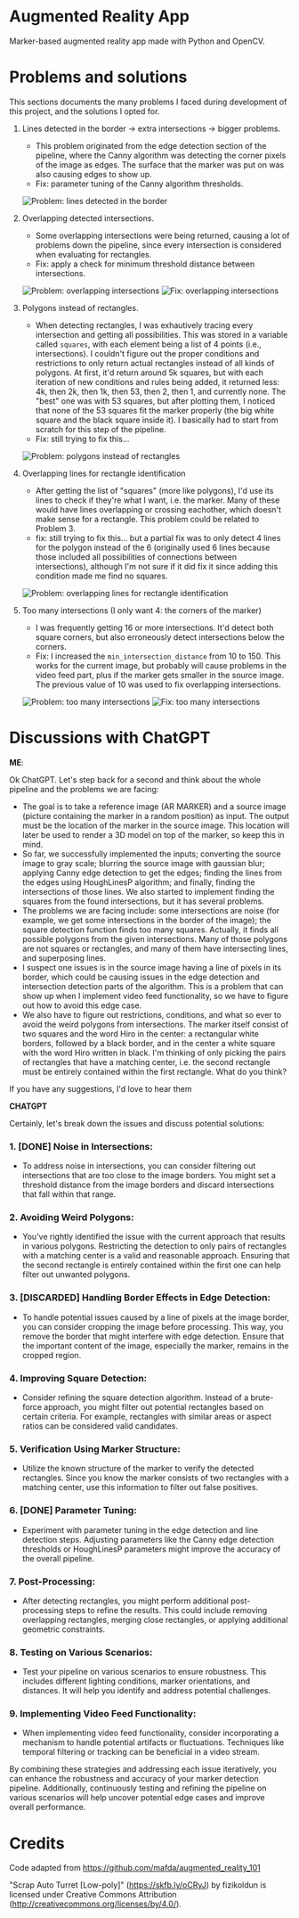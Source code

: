 # Augmented Reality App

Marker-based augmented reality app made with Python and OpenCV.

# Problems and solutions

This sections documents the many problems I faced during development of this project, and the solutions I opted for.

1. Lines detected in the border -> extra intersections -> bigger problems.
   - This problem originated from the edge detection section of the pipeline, where the Canny algorithm was detecting the corner pixels of the image as edges. The surface that the marker was put on was also causing edges to show up.
   - Fix: parameter tuning of the Canny algorithm thresholds.

   ![Problem: lines detected in the border](./docs/problem_line-detected-in-the-border.png "Problem: lines detected in the border")

2. Overlapping detected intersections.
   - Some overlapping intersections were being returned, causing a lot of problems down the pipeline, since every intersection is considered when evaluating for rectangles.
   - Fix: apply a check for minimum threshold distance between intersections.

   ![Problem: overlapping intersections](./docs/problem_overlapping-intersections.png "Problem: overlapping intersections")
   ![Fix: overlapping intersections](./docs/fix_overlapping-intersections.png "Fix: overlapping intersections")

3. Polygons instead of rectangles.
   - When detecting rectangles, I was exhautively tracing every intersection and getting all possibilities. This was stored in a variable called `squares`, with each element being a list of 4 points (i.e., intersections). I couldn't figure out the proper conditions and restrictions to only return actual rectangles instead of all kinds of polygons. At first, it'd return around 5k squares, but with each iteration of new conditions and rules being added, it returned less: 4k, then 2k, then 1k, then 53, then 2, then 1, and currently none. The "best" one was with 53 squares, but after plotting them, I noticed that none of the 53 squares fit the marker properly (the big white square and the black square inside it). I basically had to start from scratch for this step of the pipeline.
   - Fix: still trying to fix this...

   ![Problem: polygons instead of rectangles](./docs/problem_polygons-instead-of-rects-2.png "Problem: polygons instead of rectangles")

4. Overlapping lines for rectangle identification
   - After getting the list of "squares" (more like polygons), I'd use its lines to check if they're what I want, i.e. the marker. Many of these would have lines overlapping or crossing eachother, which doesn't make sense for a rectangle. This problem could be related to Problem 3.
   - fix: still trying to fix this... but a partial fix was to only detect 4 lines for the polygon instead of the 6 (originally used 6 lines because those included all possibilities of connections between intersections), although I'm not sure if it did fix it since adding this condition made me find no squares.

   ![Problem: overlapping lines for rectangle identification](./docs/problem_overlapping-lines.png "Problem: overlapping lines for rectangle identification")

5. Too many intersections (I only want 4: the corners of the marker)
   - I was frequently getting 16 or more intersections. It'd detect both square corners, but also erroneously detect intersections below the corners.
   - Fix: I increased the `min_intersection_distance` from 10 to 150. This works for the current image, but probably will cause problems in the video feed part, plus if the marker gets smaller in the source image. The previous value of 10 was used to fix overlapping intersections.

   ![Problem: too many intersections](./docs/problem_too-many-intersections.png "Problem: too many intersections")
   ![Fix: too many intersections](./docs/fix_too-many-intersections.png "Fix: too many intersections")

# Discussions with ChatGPT

**ME**:

Ok ChatGPT. Let's step back for a second and think about the whole pipeline and the problems we are facing:
- The goal is to take a reference image (AR MARKER) and a source image (picture containing the marker in a random position) as input. The output must be the location of the marker in the source image. This location will later be used to render a 3D model on top of the marker, so keep this in mind.
- So far, we successfully implemented the inputs; converting the source image to gray scale; blurring the source image with gaussian blur; applying Canny edge detection to get the edges; finding the lines from the edges using HoughLinesP algorithm; and finally, finding the intersections of those lines. We also started to implement finding the squares from the found intersections, but it has several problems.
- The problems we are facing include: some intersections are noise (for example, we get some intersections in the border of the image);  the square detection function finds too many squares. Actually, it finds all possible polygons from the given intersections. Many of those polygons are not squares or rectangles, and many of them have intersecting lines, and superposing lines.
- I suspect one issues is in the source image having a line of pixels in its border, which could be causing issues in the edge detection and intersection detection parts of the algorithm. This is a problem that can show up when I implement video feed functionality, so we have to figure out how to avoid this edge case.
- We also have to figure out restrictions, conditions, and what so ever to avoid the weird polygons from intersections. The marker itself consist of two squares and the word Hiro in the center: a rectangular white borders, followed by a black border, and in the center a white square with the word Hiro written in black. I'm thinking of only picking the pairs of rectangles that have a matching center, i.e. the second rectangle must be entirely contained within the first rectangle. What do you think?

If you have any suggestions, I'd love to hear them

**CHATGPT**

Certainly, let's break down the issues and discuss potential solutions:

### 1. [DONE] **Noise in Intersections:**
   - To address noise in intersections, you can consider filtering out intersections that are too close to the image borders. You might set a threshold distance from the image borders and discard intersections that fall within that range.

### 2. **Avoiding Weird Polygons:**
   - You've rightly identified the issue with the current approach that results in various polygons. Restricting the detection to only pairs of rectangles with a matching center is a valid and reasonable approach. Ensuring that the second rectangle is entirely contained within the first one can help filter out unwanted polygons.

### 3. [DISCARDED] **Handling Border Effects in Edge Detection:**
   - To handle potential issues caused by a line of pixels at the image border, you can consider cropping the image before processing. This way, you remove the border that might interfere with edge detection. Ensure that the important content of the image, especially the marker, remains in the cropped region.

### 4. **Improving Square Detection:**
   - Consider refining the square detection algorithm. Instead of a brute-force approach, you might filter out potential rectangles based on certain criteria. For example, rectangles with similar areas or aspect ratios can be considered valid candidates.

### 5. **Verification Using Marker Structure:**
   - Utilize the known structure of the marker to verify the detected rectangles. Since you know the marker consists of two rectangles with a matching center, use this information to filter out false positives.

### 6. [DONE] **Parameter Tuning:**
   - Experiment with parameter tuning in the edge detection and line detection steps. Adjusting parameters like the Canny edge detection thresholds or HoughLinesP parameters might improve the accuracy of the overall pipeline.

### 7. **Post-Processing:**
   - After detecting rectangles, you might perform additional post-processing steps to refine the results. This could include removing overlapping rectangles, merging close rectangles, or applying additional geometric constraints.

### 8. **Testing on Various Scenarios:**
   - Test your pipeline on various scenarios to ensure robustness. This includes different lighting conditions, marker orientations, and distances. It will help you identify and address potential challenges.

### 9. **Implementing Video Feed Functionality:**
   - When implementing video feed functionality, consider incorporating a mechanism to handle potential artifacts or fluctuations. Techniques like temporal filtering or tracking can be beneficial in a video stream.

By combining these strategies and addressing each issue iteratively, you can enhance the robustness and accuracy of your marker detection pipeline. Additionally, continuously testing and refining the pipeline on various scenarios will help uncover potential edge cases and improve overall performance.


# Credits

Code adapted from https://github.com/mafda/augmented_reality_101

"Scrap Auto Turret [Low-poly]" (https://skfb.ly/oCRyJ) by fizikoldun is licensed under Creative Commons Attribution (http://creativecommons.org/licenses/by/4.0/).